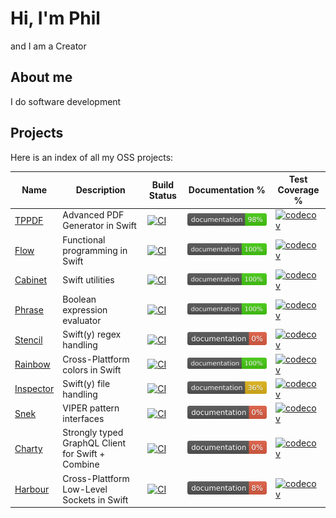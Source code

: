 # Hi, I'm Phil
and I am a Creator

## About me

I do software development

## Projects

Here is an index of all my OSS projects:

| Name                                                | Description                                       | Build Status | Documentation % | Test Coverage % |
|-----------------------------------------------------|---------------------------------------------------|--------------|-----------------|-----------------|
| [TPPDF](https://github.com/techprimate/TPPDF)       | Advanced PDF Generator in Swift                   | [![CI](https://travis-ci.org/techprimate/TPPDF.svg?branch=master&style=flat-square)](https://travis-ci.org/techprimate/TPPDF)            | [![Documentation](https://raw.githubusercontent.com/techprimate/TPPDF/gh-pages/docs/badge.svg)](https://techprimate.github.io/TPPDF) | [![codecov](https://codecov.io/gh/Techprimate/TPPDF/branch/master/graph/badge.svg)](https://codecov.io/gh/techprimate/TPPDF) |
| [Flow](https://github.com/philprime/Flow)           | Functional programming in Swift                   | [![CI](https://github.com/philprime/Flow/workflows/Build,%20Lint%20&%20Test/badge.svg)](https://github.com/philprime/Flow/actions)       | [![Documentation](https://raw.githubusercontent.com/philprime/Flow/gh-pages/badge.svg)](https://philprime.github.io/Flow)            | [![codecov](https://codecov.io/gh/philprime/Flow/branch/main/graph/badge.svg)](https://codecov.io/gh/philprime/Flow) |
| [Cabinet](https://github.com/philprime/Cabinet)     | Swift utilities                                   | [![CI](https://github.com/philprime/Cabinet/workflows/Build,%20Lint%20&%20Test/badge.svg)](https://github.com/philprime/Cabinet/actions) | [![Documentation](https://raw.githubusercontent.com/philprime/Cabinet/gh-pages/badge.svg)](https://philprime.github.io/Cabinet)      | [![codecov](https://codecov.io/gh/philprime/Cabinet/branch/main/graph/badge.svg)](https://codecov.io/gh/philprime/Cabinet) |
| [Phrase](https://github.com/philprime/Phrase)       | Boolean expression evaluator                      | [![CI](https://github.com/philprime/Phrase/workflows/Build,%20Lint%20&%20Test/badge.svg)](https://github.com/philprime/Phrase/actions)       | [![Documentation](https://raw.githubusercontent.com/philprime/Phrase/gh-pages/badge.svg)](https://philprime.github.io/Phrase)        | [![codecov](https://codecov.io/gh/philprime/Phrase/branch/main/graph/badge.svg)](https://codecov.io/gh/philprime/Phrase) |
| [Stencil](https://github.com/philprime/Stencil)     | Swift(y) regex handling                           | [![CI](https://github.com/philprime/Stencil/workflows/Build,%20Lint%20&%20Test/badge.svg)](https://github.com/philprime/Stencil/actions)     | [![Documentation](https://raw.githubusercontent.com/philprime/Stencil/gh-pages/badge.svg)](https://philprime.github.io/Stencil)      | [![codecov](https://codecov.io/gh/philprime/Stencil/branch/main/graph/badge.svg)](https://codecov.io/gh/philprime/Stencil) |
| [Rainbow](https://github.com/philprime/Rainbow)     | Cross-Plattform colors in Swift                   | [![CI](https://github.com/philprime/Rainbow/workflows/Build,%20Lint%20&%20Test/badge.svg)](https://github.com/philprime/Rainbow/actions)     | [![Documentation](https://raw.githubusercontent.com/philprime/Rainbow/gh-pages/badge.svg)](https://philprime.github.io/Rainbow)      | [![codecov](https://codecov.io/gh/philprime/Rainbow/branch/main/graph/badge.svg)](https://codecov.io/gh/philprime/Rainbow) |
| [Inspector](https://github.com/philprime/Inspector) | Swift(y) file handling                            | [![CI](https://github.com/philprime/Inspector/workflows/Build,%20Lint%20&%20Test/badge.svg)](https://github.com/philprime/Inspector/actions) | [![Documentation](https://raw.githubusercontent.com/philprime/Inspector/gh-pages/badge.svg)](https://philprime.github.io/Inspector)      | [![codecov](https://codecov.io/gh/philprime/Inspector/branch/main/graph/badge.svg)](https://codecov.io/gh/philprime/Inspector) |
| [Snek](https://github.com/philprime/Snek)           | VIPER pattern interfaces                          | [![CI](https://github.com/philprime/Snek/workflows/Build,%20Lint%20&%20Test/badge.svg)](https://github.com/philprime/Snek/actions) | [![Documentation](https://raw.githubusercontent.com/philprime/Snek/gh-pages/badge.svg)](https://philprime.github.io/Snek)      | [![codecov](https://codecov.io/gh/philprime/Snek/branch/main/graph/badge.svg)](https://codecov.io/gh/philprime/Snek) |
| [Charty](https://github.com/philprime/Charty)       | Strongly typed GraphQL Client for Swift + Combine | [![CI](https://github.com/philprime/Charty/workflows/Build,%20Lint%20&%20Test/badge.svg)](https://github.com/philprime/Charty/actions) | [![Documentation](https://raw.githubusercontent.com/philprime/Charty/gh-pages/badge.svg)](https://philprime.github.io/Charty)      | [![codecov](https://codecov.io/gh/philprime/Charty/branch/main/graph/badge.svg)](https://codecov.io/gh/philprime/Charty) |
| [Harbour](https://github.com/philprime/Harbour)     | Cross-Plattform Low-Level Sockets in Swift        | [![CI](https://github.com/philprime/Harbour/workflows/Build,%20Lint%20&%20Test/badge.svg)](https://github.com/philprime/Harbour/actions) | [![Documentation](https://raw.githubusercontent.com/philprime/Harbour/gh-pages/badge.svg)](https://philprime.github.io/Harbour)      | [![codecov](https://codecov.io/gh/philprime/Harbour/branch/main/graph/badge.svg)](https://codecov.io/gh/philprime/Harbour) |
